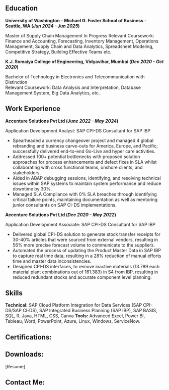 ## Education
**University of Washington – Michael G. Foster School of Business - Seattle, WA                                                     (_Jun 2024 - Jun 2025_)**

Master of Supply Chain Management				       	                                                                   In Progress
Relevant Coursework: Finance and Accounting, Forecasting, Inventory Management, Operations Management, Supply Chain and Data Analytics, Spreadsheet Modeling, Competitive Strategy, Building Effective Teams etc.

**K.J. Somaiya College of Engineering, Vidyavihar, Mumbai                                                                           (_Dec 2020 - Oct 2020_)**

Bachelor of Technology in Electronics and Telecommunication with Distinction    		                               
Relevant Coursework: Data Analysis and Interpretation, Database Management System, Big Data Analytics, etc.

    
## Work Experience
**Accenture Solutions Pvt Ltd                                                                                                      (_June 2022 - May 2024_)**

Application Development Analyst: SAP CPI-DS Consultant for SAP IBP
- Spearheaded a currency changeover project and managed 4 global rebranding and business carve-outs for America, Europe, and Pacific; successfully delivered end-to-end Go-Live and hyper care activities.
- Addressed 100+ potential bottlenecks with proposed solution approaches for process enhancements and defect fixes in SLA whilst collaborating with cross functional teams, onshore clients, and stakeholders.
- Aided in ABAP debugging sessions, identifying, and resolving technical issues within SAP systems to maintain system performance and reduce downtime by 30%.
- Managed SLA Compliance with 0% SLA breaches through identifying critical failure points, maintaining documentation as well as mentoring junior consultants on SAP CI-DS implementations.

**Accenture Solutions Pvt Ltd                                                                                                       (_Dec 2020 - May 2022_)**

Application Development Associate: SAP CPI-DS Consultant for SAP IBP
- Delivered global CPI-DS solution to generate stock transfer receipts for 30-40% articles that were sourced from external vendors, resulting in 56% more precise forecast volume to communicate to the suppliers.
- Automated the process of updating the Product Master Data in SAP IBP to capture real time data, resulting in a 28% reduction of manual efforts time and master data inconsistencies.
- Designed CPI-DS interfaces, to remove inactive materials (13.789 each material plant combinations out of 161.383) in S4 from IBP, resulting in reduced redundant stocks and accurate component level planning.


## Skills  
**Technical:** SAP Cloud Platform Integration for Data Services (SAP CPI-DS/SAP CI-DS), SAP Integrated Business Planning (SAP IBP), SAP BASIS, SQL, R, Java, HTML, CSS, Canva
**Tools:** Advanced Excel, Power BI, Tableau, Word, PowerPoint, Azure, Linux, Windows, ServiceNow.

## Certifications:

## Downloads:
 [Resume] 
## Contact Me:

